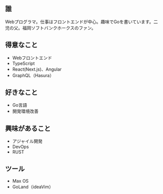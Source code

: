 ## 誰

Webプログラマ。仕事はフロントエンドが中心。趣味でGoを書いています。二児の父。福岡ソフトバンクホークスのファン。

## 得意なこと

- Webフロントエンド
- TypeScript
- React(Next.js)、Angular
- GraphQL（Hasura）

## 好きなこと

- Go言語
- 開発環境改善

## 興味があること

- アジャイル開発
- DevOps
- RUST

## ツール

- Max OS
- GoLand（ideaVim）
